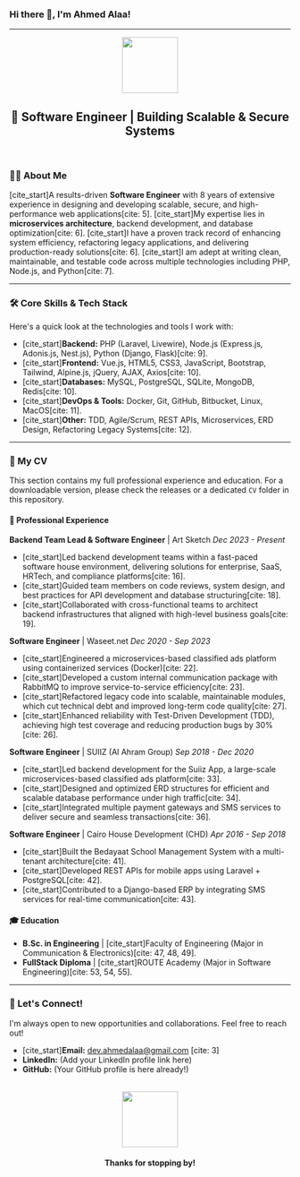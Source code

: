 ### Hi there 👋, I'm Ahmed Alaa!

---

<div id="header" align="center">
  <img src="https://media.giphy.com/media/M9gbBkH9QyXfW/giphy.gif" width="100"/>
  <h2>🚀 Software Engineer | Building Scalable & Secure Systems</h2>
</div>

<br>

### 👨‍💻 About Me

[cite_start]A results-driven **Software Engineer** with 8 years of extensive experience in designing and developing scalable, secure, and high-performance web applications[cite: 5]. [cite_start]My expertise lies in **microservices architecture**, backend development, and database optimization[cite: 6]. [cite_start]I have a proven track record of enhancing system efficiency, refactoring legacy applications, and delivering production-ready solutions[cite: 6]. [cite_start]I am adept at writing clean, maintainable, and testable code across multiple technologies including PHP, Node.js, and Python[cite: 7].

---

### 🛠️ Core Skills & Tech Stack

Here's a quick look at the technologies and tools I work with:

* [cite_start]**Backend:** PHP (Laravel, Livewire), Node.js (Express.js, Adonis.js, Nest.js), Python (Django, Flask)[cite: 9].
* [cite_start]**Frontend:** Vue.js, HTML5, CSS3, JavaScript, Bootstrap, Tailwind, Alpine.js, jQuery, AJAX, Axios[cite: 10].
* [cite_start]**Databases:** MySQL, PostgreSQL, SQLite, MongoDB, Redis[cite: 10].
* [cite_start]**DevOps & Tools:** Docker, Git, GitHub, Bitbucket, Linux, MacOS[cite: 11].
* [cite_start]**Other:** TDD, Agile/Scrum, REST APIs, Microservices, ERD Design, Refactoring Legacy Systems[cite: 12].

---

### 📝 My CV

This section contains my full professional experience and education. For a downloadable version, please check the releases or a dedicated `CV` folder in this repository.

#### 💼 Professional Experience

**Backend Team Lead & Software Engineer** | Art Sketch
*Dec 2023 - Present*
* [cite_start]Led backend development teams within a fast-paced software house environment, delivering solutions for enterprise, SaaS, HRTech, and compliance platforms[cite: 16].
* [cite_start]Guided team members on code reviews, system design, and best practices for API development and database structuring[cite: 18].
* [cite_start]Collaborated with cross-functional teams to architect backend infrastructures that aligned with high-level business goals[cite: 19].

**Software Engineer** | Waseet.net
*Dec 2020 - Sep 2023*
* [cite_start]Engineered a microservices-based classified ads platform using containerized services (Docker)[cite: 22].
* [cite_start]Developed a custom internal communication package with RabbitMQ to improve service-to-service efficiency[cite: 23].
* [cite_start]Refactored legacy code into scalable, maintainable modules, which cut technical debt and improved long-term code quality[cite: 27].
* [cite_start]Enhanced reliability with Test-Driven Development (TDD), achieving high test coverage and reducing production bugs by 30%[cite: 26].

**Software Engineer** | SUIIZ (Al Ahram Group)
*Sep 2018 - Dec 2020*
* [cite_start]Led backend development for the Suiiz App, a large-scale microservices-based classified ads platform[cite: 33].
* [cite_start]Designed and optimized ERD structures for efficient and scalable database performance under high traffic[cite: 34].
* [cite_start]Integrated multiple payment gateways and SMS services to deliver secure and seamless transactions[cite: 36].

**Software Engineer** | Cairo House Development (CHD)
*Apr 2016 - Sep 2018*
* [cite_start]Built the Bedayaat School Management System with a multi-tenant architecture[cite: 41].
* [cite_start]Developed REST APIs for mobile apps using Laravel + PostgreSQL[cite: 42].
* [cite_start]Contributed to a Django-based ERP by integrating SMS services for real-time communication[cite: 43].

#### 🎓 Education

* **B.Sc. in Engineering** | [cite_start]Faculty of Engineering (Major in Communication & Electronics)[cite: 47, 48, 49].
* **FullStack Diploma** | [cite_start]ROUTE Academy (Major in Software Engineering)[cite: 53, 54, 55].

---

### 🤝 Let's Connect!

I'm always open to new opportunities and collaborations. Feel free to reach out!

* [cite_start]**Email:** dev.ahmedalaa@gmail.com [cite: 3]
* **LinkedIn:** (Add your LinkedIn profile link here)
* **GitHub:** (Your GitHub profile is here already!)

<br>

<div align="center">
  <img src="https://media.giphy.com/media/Vgf52e2D01jV351x9u/giphy.gif" width="100"/>
  <h4>Thanks for stopping by!</h4>
</div>
